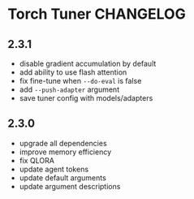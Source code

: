 # Torch Tuner CHANGELOG

## 2.3.1
- disable gradient accumulation by default
- add ability to use flash attention
- fix fine-tune when `--do-eval` is false
- add `--push-adapter` argument
- save tuner config with models/adapters

## 2.3.0
- upgrade all dependencies
- improve memory efficiency
- fix QLORA
- update agent tokens
- update default arguments
- update argument descriptions